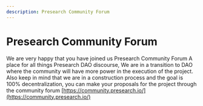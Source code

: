 ```yaml
---
description: Presearch Community Forum
---
```


# Presearch Community Forum

We are very happy that you have joined us Presearch Community Forum A place for all things Presearch DAO discourse, We are in a transition to DAO where the community will have more power in the execution of the project. Also keep in mind that we are in a construction process and the goal is 100% decentralization, you can make your proposals for the project through the community forum [https://community.presearch.io/](https://community.presearch.io/)
